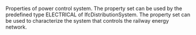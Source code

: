 Properties of power control system. The property set can be used by the predefined type ELECTRICAL of IfcDistributionSystem. The property set can be used to characterize the system that controls the railway energy network.